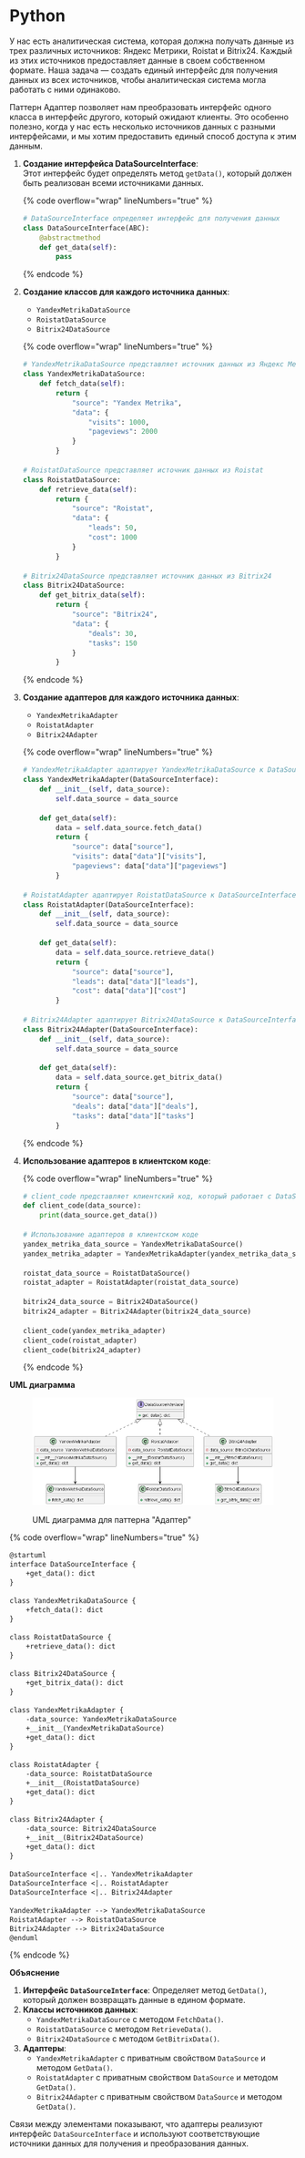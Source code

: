 # Python

У нас есть аналитическая система, которая должна получать данные из трех различных источников: Яндекс Метрики, Roistat и Bitrix24. Каждый из этих источников предоставляет данные в своем собственном формате. Наша задача — создать единый интерфейс для получения данных из всех источников, чтобы аналитическая система могла работать с ними одинаково.

Паттерн Адаптер позволяет нам преобразовать интерфейс одного класса в интерфейс другого, который ожидают клиенты. Это особенно полезно, когда у нас есть несколько источников данных с разными интерфейсами, и мы хотим предоставить единый способ доступа к этим данным.

1.  **Создание интерфейса DataSourceInterface**:\
    Этот интерфейс будет определять метод `getData()`, который должен быть реализован всеми источниками данных.

    {% code overflow="wrap" lineNumbers="true" %}
    ```python
    # DataSourceInterface определяет интерфейс для получения данных
    class DataSourceInterface(ABC):
        @abstractmethod
        def get_data(self):
            pass
    ```
    {% endcode %}
2.  **Создание классов для каждого источника данных**:

    * `YandexMetrikaDataSource`
    * `RoistatDataSource`
    * `Bitrix24DataSource`

    {% code overflow="wrap" lineNumbers="true" %}
    ```python
    # YandexMetrikaDataSource представляет источник данных из Яндекс Метрики
    class YandexMetrikaDataSource:
        def fetch_data(self):
            return {
                "source": "Yandex Metrika",
                "data": {
                    "visits": 1000,
                    "pageviews": 2000
                }
            }

    # RoistatDataSource представляет источник данных из Roistat
    class RoistatDataSource:
        def retrieve_data(self):
            return {
                "source": "Roistat",
                "data": {
                    "leads": 50,
                    "cost": 1000
                }
            }

    # Bitrix24DataSource представляет источник данных из Bitrix24
    class Bitrix24DataSource:
        def get_bitrix_data(self):
            return {
                "source": "Bitrix24",
                "data": {
                    "deals": 30,
                    "tasks": 150
                }
            }
    ```
    {% endcode %}
3.  **Создание адаптеров для каждого источника данных**:

    * `YandexMetrikaAdapter`
    * `RoistatAdapter`
    * `Bitrix24Adapter`

    {% code overflow="wrap" lineNumbers="true" %}
    ```python
    # YandexMetrikaAdapter адаптирует YandexMetrikaDataSource к DataSourceInterface
    class YandexMetrikaAdapter(DataSourceInterface):
        def __init__(self, data_source):
            self.data_source = data_source

        def get_data(self):
            data = self.data_source.fetch_data()
            return {
                "source": data["source"],
                "visits": data["data"]["visits"],
                "pageviews": data["data"]["pageviews"]
            }

    # RoistatAdapter адаптирует RoistatDataSource к DataSourceInterface
    class RoistatAdapter(DataSourceInterface):
        def __init__(self, data_source):
            self.data_source = data_source

        def get_data(self):
            data = self.data_source.retrieve_data()
            return {
                "source": data["source"],
                "leads": data["data"]["leads"],
                "cost": data["data"]["cost"]
            }

    # Bitrix24Adapter адаптирует Bitrix24DataSource к DataSourceInterface
    class Bitrix24Adapter(DataSourceInterface):
        def __init__(self, data_source):
            self.data_source = data_source

        def get_data(self):
            data = self.data_source.get_bitrix_data()
            return {
                "source": data["source"],
                "deals": data["data"]["deals"],
                "tasks": data["data"]["tasks"]
            }
    ```
    {% endcode %}
4.  **Использование адаптеров в клиентском коде**:

    {% code overflow="wrap" lineNumbers="true" %}
    ```python
    # client_code представляет клиентский код, который работает с DataSourceInterface
    def client_code(data_source):
        print(data_source.get_data())

    # Использование адаптеров в клиентском коде
    yandex_metrika_data_source = YandexMetrikaDataSource()
    yandex_metrika_adapter = YandexMetrikaAdapter(yandex_metrika_data_source)

    roistat_data_source = RoistatDataSource()
    roistat_adapter = RoistatAdapter(roistat_data_source)

    bitrix24_data_source = Bitrix24DataSource()
    bitrix24_adapter = Bitrix24Adapter(bitrix24_data_source)

    client_code(yandex_metrika_adapter)
    client_code(roistat_adapter)
    client_code(bitrix24_adapter)
    ```
    {% endcode %}

**UML диаграмма**

<figure><img src="../../../../../.gitbook/assets/image (49).png" alt=""><figcaption><p>UML диаграмма для паттерна "Адаптер"</p></figcaption></figure>

{% code overflow="wrap" lineNumbers="true" %}
```plant-uml
@startuml
interface DataSourceInterface {
    +get_data(): dict
}

class YandexMetrikaDataSource {
    +fetch_data(): dict
}

class RoistatDataSource {
    +retrieve_data(): dict
}

class Bitrix24DataSource {
    +get_bitrix_data(): dict
}

class YandexMetrikaAdapter {
    -data_source: YandexMetrikaDataSource
    +__init__(YandexMetrikaDataSource)
    +get_data(): dict
}

class RoistatAdapter {
    -data_source: RoistatDataSource
    +__init__(RoistatDataSource)
    +get_data(): dict
}

class Bitrix24Adapter {
    -data_source: Bitrix24DataSource
    +__init__(Bitrix24DataSource)
    +get_data(): dict
}

DataSourceInterface <|.. YandexMetrikaAdapter
DataSourceInterface <|.. RoistatAdapter
DataSourceInterface <|.. Bitrix24Adapter

YandexMetrikaAdapter --> YandexMetrikaDataSource
RoistatAdapter --> RoistatDataSource
Bitrix24Adapter --> Bitrix24DataSource
@enduml
```
{% endcode %}

**Объяснение**

1. **Интерфейс `DataSourceInterface`**: Определяет метод `GetData()`, который должен возвращать данные в едином формате.
2. **Классы источников данных**:
   * `YandexMetrikaDataSource` с методом `FetchData()`.
   * `RoistatDataSource` с методом `RetrieveData()`.
   * `Bitrix24DataSource` с методом `GetBitrixData()`.
3. **Адаптеры**:
   * `YandexMetrikaAdapter` с приватным свойством `DataSource` и методом `GetData()`.
   * `RoistatAdapter` с приватным свойством `DataSource` и методом `GetData()`.
   * `Bitrix24Adapter` с приватным свойством `DataSource` и методом `GetData()`.

Связи между элементами показывают, что адаптеры реализуют интерфейс `DataSourceInterface` и используют соответствующие источники данных для получения и преобразования данных.

